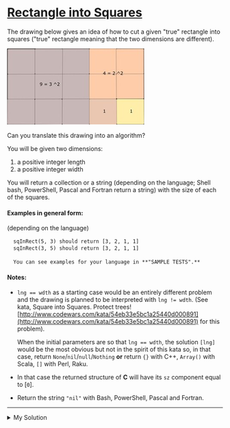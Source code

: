 # [Rectangle into Squares](https://www.codewars.com/kata/55466989aeecab5aac00003e)

The drawing below gives an idea of how to cut a given "true" rectangle into squares ("true" rectangle meaning that the two dimensions are different).

![alternative text](/images/rectangle_into_squares.jpg)

Can you translate this drawing into an algorithm?

You will be given two dimensions:

1. a positive integer length
2. a positive integer width

You will return a collection or a string (depending on the language; Shell bash, PowerShell, Pascal and Fortran return a string) with the size of each of the squares.

#### Examples in general form:

(depending on the language)

```
  sqInRect(5, 3) should return [3, 2, 1, 1]
  sqInRect(3, 5) should return [3, 2, 1, 1]

  You can see examples for your language in **"SAMPLE TESTS".**
```

#### Notes:

- `lng == wdth` as a starting case would be an entirely different problem and the drawing is planned to be interpreted with `lng != wdth`. (See kata, Square into Squares. Protect trees! [http://www.codewars.com/kata/54eb33e5bc1a25440d000891](http://www.codewars.com/kata/54eb33e5bc1a25440d000891) for this problem).

  When the initial parameters are so that `lng == wdth`, the solution `[lng]` would be the most obvious but not in the spirit of this kata so, in that case, return `None`/`nil`/`null`/`Nothing` **or** return `{}` with C++, `Array()` with Scala, `[]` with Perl, Raku.

- In that case the returned structure of **C** will have its `sz` component equal to [`0`].
- Return the string `"nil"` with Bash, PowerShell, Pascal and Fortran.

---

<details><summary>My Solution</summary>

```js
function sqInRect(l, w) {
  if (l === w) return null
  const squares = []
  while (l > 0 && w > 0) {
    squares.push(l > w ? w : l)
    l > w ? (l -= w) : (w -= l)
  }

  return squares
}
```

</details>
